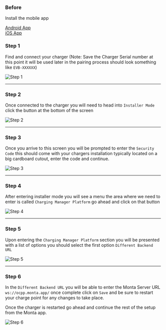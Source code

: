 ### Before

Install the mobile app

[Android App](https://play.google.com/store/apps/details?id=com.evbox.evboxconnect)  
[iOS App](https://apps.apple.com/us/app/evbox-connect/id1449592075)

### Step 1

Find and connect your charger (Note: Save the Charger Serial number at this point it will be used
later in the pairing process should look something like `EVB-XXXXXX`)

![Step 1](step_1.jpg)

---

### Step 2

Once connected to the charger you will need to head into `Installer Mode` click the button at the
bottom of the screen

![Step 2](step_2.jpg)

---

### Step 3

Once you arrive to this screen you will be prompted to enter the `Security Code` this should come
with your chargers installation typically located on a big cardboard cutout, enter the code and
continue.

![Step 3](step_3.jpg)

---

### Step 4

After entering installer mode you will see a menu the area where we need to enter is
called `Charging Manager Platform` go ahead and click on that button

![Step 4](step_4.jpg)

---

### Step 5

Upon entering the `Charging Manager Platform` section you will be presented with a list of options
you should select the first option `Different Backend URL`

![Step 5](step_5.jpg)

---

### Step 6

In the `Different Backend URL` you will be able to enter the Monta Server URL `ws://ocpp.monta.app/`
once complete click on `Save` and be sure to restart your charge point for any changes to take
place.

Once the charger is restarted go ahead and continue the rest of the setup from the Monta app.

![Step 6](step_6.jpg)